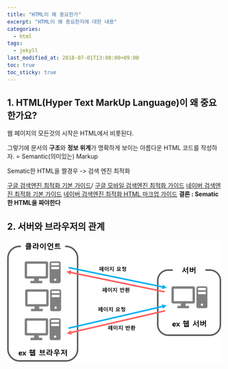 ```yaml
---
title: "HTML이 왜 중요한가"
excerpt: "HTML이 왜 중요한지에 대한 내용"
categories:
  - html
tags:
  - jekyll
last_modified_at: 2018-07-01T13:00:00+09:00
toc: true
toc_sticky: true
---
```


## 1. HTML(Hyper Text MarkUp Language)이 왜 중요한가요?

웹 페이지의 모든것의 시작은 HTML에서 비롯된다.

그렇기에 문서의 **구조**와 **정보 위계**가 명확하게 보이는 아름다운 HTML 코드를 작성하자.
= Semantic(의미있는) Markup

Sematic한 HTML을 짤경우
-> 검색 엔진 최적화

[구글 검색엔진 최적화 기본 가이드]("https://support.google.com/webmasters/answer/7451184?hl=ko")/
[구글 모바일 검색엔진 최적화 가이드]("https://developers.google.com/search/mobile-sites/mobile-seo?hl=ko")
[네이버 검색엔진 최적화 기본 가이드]("https://searchadvisor.naver.com/guide/seo-basic-intro")
[네이버 검색엔진 최적화 HTML 마크업 가이드]("https://searchadvisor.naver.com/guide/markup-intro")
**결론 : Sematic 한 HTML을 짜야한다**

## 2. 서버와 브라우저의 관계

![Server-Browser Relationship](/assets/images/Browser_Server.png)
